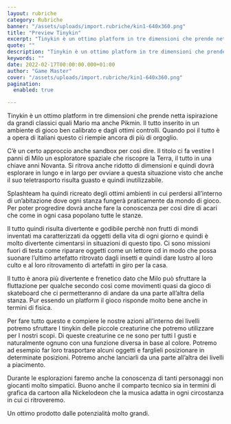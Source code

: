 ```yaml
---
layout: rubriche
category: Rubriche
banner: "/assets/uploads/import.rubriche/kin1-640x360.png"
title: "Preview Tinykin"
excerpt: "Tinykin è un ottimo platform in tre dimensioni che prende netta ispirazione da grandi classici quali Mario ma anche Pikmin. Il tutto inserito in un ambiente di gioco ben calibrato e dagli ottimi controlli. Quando poi il tutto è a opera di italiani questo ci riempie ancora di più di orgoglio. C’è un certo approccio [&hellip"
quote: ""
description: "Tinykin è un ottimo platform in tre dimensioni che prende netta ispirazione da grandi classici quali Mario ma anche Pikmin. Il tutto inserito in un ambiente di gioco ben calibrato e dagli ottimi controlli. Quando poi il tutto è a opera di italiani questo ci riempie ancora di più di orgoglio. C’è un certo approccio [&hellip"
keywords: ""
date: 2022-02-17T00:00:00.000+01:00
author: "Game Master"
cover: "/assets/uploads/import.rubriche/kin1-640x360.png"
pagination:
  enabled: true

---
```


Tinykin è un ottimo platform in tre dimensioni che prende netta ispirazione da grandi classici quali Mario ma anche Pikmin. Il tutto inserito in un ambiente di gioco ben calibrato e dagli ottimi controlli. Quando poi il tutto è a opera di italiani questo ci riempie ancora di più di orgoglio.

C’è un certo approccio anche sandbox per così dire. Il titolo ci fa vestire I panni di Milo un esploratore spaziale che riscopre la Terra, il tutto in una chiave anni Novanta. Si ritrova anche ridotto di dimensioni e quindi dovrà esplorare in lungo e in largo per ovviare a questa situazione visto che anche il suo teletrasporto risulta guasto e quindi inutilizzabile.  
  
Splashteam ha quindi ricreato degli ottimi ambienti in cui perdersi all’interno di un’abitazione dove ogni stanza fungerà praticamente da mondo di gioco. Per poter progredire dovrà anche fare la conoscenza per così dire di acari che come in ogni casa popolano tutte le stanze.

Il tutto quindi risulta divertente e godibile perchè non frutti di mondi inventati ma caratterizzati da oggetti della vita di ogni giorno e quindi è molto divertente cimentarsi in situazioni di questo tipo. Ci sono missioni fuori di testa come riparare oggetti come un lettore cd in modo che possa suonare l’ultimo artefatto ritrovato dagli insetti e quindi dare lustro al loro culto e al loro ritrovamento di artefatti in giro per la casa.

Il tutto è anora più divertente e frenetico dato che Milo può sfruttare la fluttazione per qualche secondo così come movimenti quasi da gioco di skateboard che ci permetteranno di andare da una parte all’altra della stanza. Pur essendo un platform il gioco risponde molto bene anche in termini di fisica.  
  
Per fare tutto questo e compiere le nostre azioni all’interno dei livelli potremo sfruttare I tinykin delle piccole creaturine che potremo utilizzare per I nostri scopi. Di queste creaturine ce ne sono per tutti I gusti e naturalmente ognuno con una funzione diversa in base al colore. Potremo ad esempio far loro trasportare alcuni oggetti e farglieli posizionare in determinate posizioni. Potremo anche lanciarli da una parte all’altra dei livelli a piacimento.

Durante le esplorazioni faremo anche la conoscenza di tanti personaggi non giocanti molto simpatici. Buono anche il comparto tecnico sia in termini di grafica da cartoon alla Nickelodeon che la musica adatta in ogni circostanza in cui ci ritroveremo.

Un ottimo prodotto dalle potenzialità molto grandi.